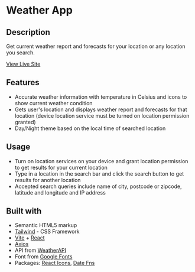 # Weather App

## Description

Get current weather report and forecasts for your location or any location you search.

[View Live Site](https://devdylann-weather-app.netlify.app)

## Features

- Accurate weather information with temperature in Celsius and icons to show current weather condition
- Gets user's location and displays weather report and forecasts for that location (device location service must be turned on location permission granted)
- Day/Night theme based on the local time of searched location 

## Usage

- Turn on location services on your device and grant location permission to get results for your current location
- Type in a location in the search bar and click the search button to get results for another location
- Accepted search queries include name of city, postcode or zipcode, latitude and longitude and IP address 

## Built with

- Semantic HTML5 markup
- [Tailwind](https://tailwindcss.com) - CSS Framework
- [Vite](https://vitejs.dev/) + [React](https://react.dev/)
- [Axios](https://axios-http.com/docs/intro)
- API from [WeatherAPI](https://www.weatherapi.com/)
- Font from [Google Fonts](https://fonts.google.com/)
- Packages: [React Icons](https://www.npmjs.com/package/react-icons), [Date Fns](https://www.npmjs.com/package/date-fns)
